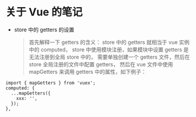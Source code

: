 # 关于 Vue 的笔记

- store 中的 getters 的设置
  > 首先解释一下 getters 的含义：
  > store 中的 getters 就相当于 vue 实例中的 computed，
  > store 中使用模块注册，如果模块中设置 getters 是无法注册到全局 store 中的，
  > 需要单独创建一个 getters 文件，然后在 store 全局注册的文件中配置 getters，
  > 然后在 vue 文件中使用 mapGetters 来调用 getters 中的属性，如下例子：

```
import { mapGetters } from 'vuex';
computed: {
  ...mapGetters({
    xxx: '',
  });
},
```
